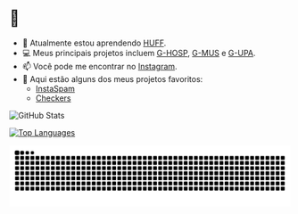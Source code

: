 # 👋

- 🌱 Atualmente estou aprendendo [HUFF](https://huff.sh).
- 💻 Meus principais projetos incluem [G-HOSP](https://www.inovadora.com.br/ghosp.html), [G-MUS](https://www.inovadora.com.br/gmus.html) e [G-UPA](https://www.inovadora.com.br/gupa.html).
- 📫 Você pode me encontrar no [Instagram](https://www.instagram.com/criminalclout).
- 🌟 Aqui estão alguns dos meus projetos favoritos:
  - [InstaSpam](https://github.com/criminalinfluencer/instaspam)
  - [Checkers](https://github.com/criminalinfluencer/ch-s)

![GitHub Stats](https://github-readme-stats.vercel.app/api?username=brunogallo&show_icons=true&theme=dark)

[![Top Languages](https://github-readme-stats.vercel.app/api/top-langs/?username=dirx&layout=compact&theme=dark)](https://github.com/criminalinfluencer)

![Snake animation](https://raw.githubusercontent.com/criminalinfluencer/criminalinfluencer/output/snake.svg)
